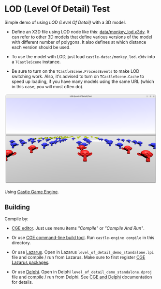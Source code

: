 # LOD (Level Of Detail) Test

Simple demo of using _LOD (Level Of Detail)_ with a 3D model.

- Define an X3D file using LOD node like this: [data/monkey_lod.x3dv](data/monkey_lod.x3dv). It can refer to other 3D models that define various versions of the model with different number of polygons. It also defines at which distance each version should be used.

- To use the model with LOD, just load `castle-data:/monkey_lod.x3dv` into a `TCastleScene` instance.

- Be sure to turn on the `TCastleScene.ProcessEvents` to make LOD switching work. Also, it's advised to turn on `TCastleScene.Cache` to speed up loading, if you have many models using the same URL (which in this case, you will most often do).

![Screenshot](screenshot.png)

Using [Castle Game Engine](https://castle-engine.io/).

## Building

Compile by:

- [CGE editor](https://castle-engine.io/editor). Just use menu items _"Compile"_ or _"Compile And Run"_.

- Or use [CGE command-line build tool](https://castle-engine.io/build_tool). Run `castle-engine compile` in this directory.

- Or use [Lazarus](https://www.lazarus-ide.org/). Open in Lazarus `level_of_detail_demo_standalone.lpi` file and compile / run from Lazarus. Make sure to first register [CGE Lazarus packages](https://castle-engine.io/lazarus).

- Or use [Delphi](https://www.embarcadero.com/products/Delphi). Open in Delphi `level_of_detail_demo_standalone.dproj` file and compile / run from Delphi. See [CGE and Delphi](https://castle-engine.io/delphi) documentation for details.